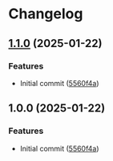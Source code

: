 # Changelog

## [1.1.0](https://github.com/beyerleinf/traefik-plugin-rename-header/compare/v1.0.0...v1.1.0) (2025-01-22)


### Features

* Initial commit ([5560f4a](https://github.com/beyerleinf/traefik-plugin-rename-header/commit/5560f4af06500a02f47ef067c5adaecb397d34be))

## 1.0.0 (2025-01-22)


### Features

* Initial commit ([5560f4a](https://github.com/beyerleinf/traefik-plugin-rename-header/commit/5560f4af06500a02f47ef067c5adaecb397d34be))
